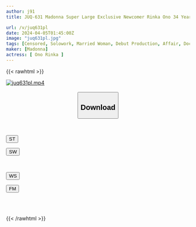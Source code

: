 ```yaml
---
author: j91
title: JUQ-631 Madonna Super Large Exclusive Newcomer Rinka Ono 34 Years Old AV DEBUT Overwhelmingly Addictive, Beauty And Eroticism That Burns Into Your Mind.

url: /v/juq631pl
date: 2024-04-05T01:45:00Z
image: "juq631pl.jpg"
tags: [Censored, Solowork, Married Woman, Debut Production, Affair, Documentary, Mature Woman	]
maker: [Madonna]
actress: [ Ono Rinka ]
---
```



{{< rawhtml >}}

<div class="video" data-videoid="x29Xl4ladMc0pk">
    <a href="javascript:;">
        <img src="/v/juq631pl/juq631pl.jpg" width="WIDTH" height="HEIGHT" alt="juq631pl.mp4" loading="lazy">
    </a>
</div>

<script type="text/javascript" src="https://j91.asia/asset/on-demand-st.js"></script>

<br>
  <link rel="stylesheet" href="https://j91.asia/asset/bs5.css">
  
  <center>
  <button class="btn btn-primary" type="button" data-bs-toggle="collapse" data-bs-target=".multi-collapse" aria-expanded="false" aria-controls="multiCollapseExample1 multiCollapseExample2"><h2>Download</h2></button></center>
</p>
<div class="row">
  <div class="col">
    <div class="collapse multi-collapse" id="multiCollapseExample1">
      <div class="card card-body">
	      	      <br>
<div class="buttons">  
<p><a href="https://streamtape.to/v/x29Xl4ladMc0pk" target="_blank"><button class="btn-hover color-3"><i class="fa fa-download"></i> ST</button></a></p>
<p><a href="https://asnwish.com/x1epbe8r85v5" target="_blank"><button class="btn-hover color-2"><i class="fa fa-download"></i> SW</button></a></p></div>
    </div>
  </div>
</div>
  <div class="col">
    <div class="collapse multi-collapse" id="multiCollapseExample2">
      <div class="card card-body">
	      <br>
<div class="buttons">
<p><a href="javascript:;"><button class="btn-hover color-9"><i class="fa fa-download"></i> WS</button></a></p>
<p><a href="javascript:;"><button class="btn-hover color-8"><i class="fa fa-download"></i> FM</button></a></p></div>
<br><br>
      </div>
    </div>
  </div>
</div>

{{< /rawhtml >}}